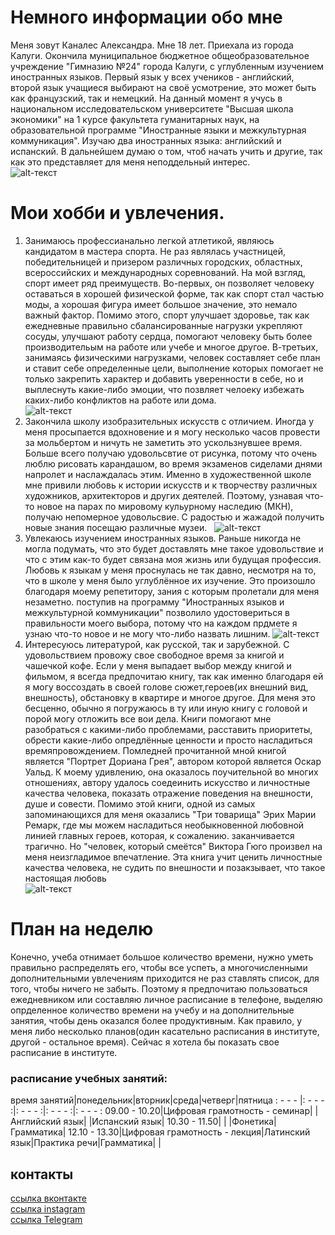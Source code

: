 # Немного информации обо мне

Меня зовут Каналес Александра. Мне 18 лет. Приехала из города Калуги. Окончила муниципальное бюджетное общеобразовательное учреждение "Гимназию №24" города Калуги, с углубленным изучением иностранных языков. Первый язык у всех учеников - английский, второй язык учащиеся выбирают на своё усмотрение, это может быть как французский, так и немецкий. На данный момент я учусь в национальном исследовательском университете "Высшая школа экономики" на 1 курсе факультета гуманитарных наук, на образовательной программе "Иностранные языки и межкультурная коммуникация". Изучаю два иностранных языка: английский и испанский. В дальнейшем думаю о том, чтоб начать учить и другие, так как это представляет для меня неподдельный интерес.  
![alt-текст](https://pp.userapi.com/c637622/v637622585/69b25/5QFtLOTOetw.jpg)

# Мои хобби и увлечения.

1. Занимаюсь профессианально легкой атлетикой, являюсь кандидатом в мастера спорта. Не раз являлась участницей, победительницей и призером различных городских, областных, всероссийских и международных соревнований. На мой взгляд, спорт имеет ряд преимуществ. Во-первых, он позволяет человеку оставаться в хорошей физической форме, так как спорт стал частью моды, а хорошая фигура имеет большое значение, это немало важный фактор. Помимо этого, спорт улучшает здоровье, так как ежедневные правильно сбалансированные нагрузки укрепляют сосуды, улучшают работу сердца, помогают человеку быть более производительым на работе или учебе и многое другое. В-третьих, занимаясь физическими нагрузками, человек составляет себе план и ставит себе определенные цели, выполнение которых помогает не только закрепить характер и добавить уверенности в себе, но и выплеснуть какие-либо эмоции, что позвляет челоеку избежать каких-либо конфликтов на работе или дома.    
![alt-текст](https://pp.userapi.com/c840722/v840722151/4954c/DD9ca43AREA.jpg)  
2. Закончила школу изобразительных искусств с отличием. Иногда у меня просыпается вдохновение и я могу несколько часов провести за мольбертом и ничуть не заметить это ускользнувшее время. Больше всего получаю удовольсвтие от рисунка, потому что очень люблю рисовать карандашом, во время экзаменов сиделами днями напролет и наслаждалась этим. Именно в художественной школе мне привили любовь к истории искусств и к творчеству различных художников, архитекторов и других деятелей. Поэтому, узнавая что-то новое на парах по мировому кульурному наследию (МКН), получаю непомерное удовольсвие. С радостью и жажадой получить новые знания посещаю различные музеи.  
![alt-текст](https://pp.userapi.com/c840124/v840124223/6a7a6/CZmya6n3xtU.jpg)  
3. Увлекаюсь изучением иностранных языков. Раньше никогда не могла подумать, что это будет доставлять мне такое удовольствие и что с этим как-то будет связана моя жизнь или будущая профессия. Любовь к языкам у меня проснулась не так давно, несмотря на то, что в школе у меня было углублённое их изучение. Это произошло благодаря моему репетитору, зания с которым пролетали для меня незаметно. поступив на программу "Иностранных языков и межкультурной коммуникации" позволило удостовериться в правильности моего выбора, потому что на каждом прдмете я узнаю что-то новое и не могу что-либо назвать лишним.
![alt-текст](https://pp.userapi.com/c840525/v840525151/467ea/qIczddhtVoA.jpg)  
4. Интересуюсь литературой, как русской, так и зарубежной. С удовольствием провожу свое свободное время за книгой и чашечкой кофе. Если у меня выпадает выбор между книгой и фильмом, я всегда предпочитаю книгу, так как именно благодаря ей я могу воссоздать в своей голове сюжет,героев(их внешний вид, внешность), обстановку в квартире и многое другое. Для меня это бесценно, обычно я погружаюсь в ту или иную книгу с головой и порой могу отложить все вои дела. Книги помогают мне разобраться с какими-либо проблемами, расставить приоритеты, обрести какие-либо опредлённые ценности и просто насладиться времяпровождением. Помледней прочитанной мной книгой является "Портрет Дориана Грея", автором которой является Оскар Уальд. К моему удивлению, она оказалось поучительной во многих отношениях, автору удалось соедеинить искусство и личностные качества человека, показать отражение поведения на внешности, душе и совести. Помимо этой книги, одной из самых запоминающихся для меня оказались "Три товарища" Эрих Марии Ремарк, где мы можем насладиться необыкновенной любовной линией главных героев, которая, к сожалению. заканчивается трагично. Но "человек, который смеётся" Виктора Гюго произвел на меня неизгладимое впечатление. Эта книга учит ценить личностные качества человека, не судить по внешности и позакзывает, что такое настоящая любовь   
![alt-текст](https://pp.userapi.com/c830209/v830209875/4d695/c4p93vYSEFQ.jpg) 

# План на неделю
Конечно, учеба отнимает большое количество времени, нужно уметь правильно распределять его, чтобы все успеть, а многочисленными дополнительными увлечениям приходится не раз ставлять список, для того, чтобы ничего не забыть. Поэтому я предпочитаю пользоваться ежедневником или составляю личное расписание в телефоне, выделяю опрделенное количество времени на учебу и на дополнительные занятия, чтобы день оказался более продуктивным. Как правило, у меня либо несколько планов(один касательно расписания в институте, другой - остальное время). Сейчас я хотела бы показать свое расписание в институте. 
### расписание учебных занятий:
время занятий|понедельник|вторник|среда|четверг|пятница 
 : - - - |: - - - :|: - - - :|: - - - :|: - - - :
09.00 - 10.20|Цифровая грамотность - семинар| |Английский язык| |Испанский язык|
10.30 - 11.50| | |Фонетика|Грамматика|
12.10 - 13.30|Цифровая грамотность - лекция|Латинский язык|Практика речи|Грамматика| |
## контакты

[ссылка вконтакте](https://m.vk.com/a_kanales)  
[ссылка instagram](https://www.instagram.com/a_kanales)  
[ссылка Telegram](https://t.me/a_kanales)
